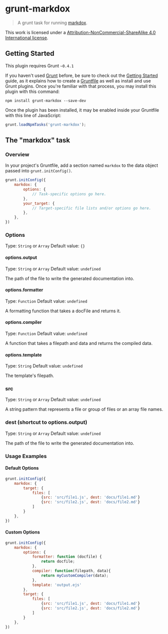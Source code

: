 # grunt-markdox

> A grunt task for running [markdox](https://github.com/cbou/markdox).

This work is licensed under a [Attribution-NonCommercial-ShareAlike 4.0 International
license](https://gist.githubusercontent.com/ryansmith94/b947ee33d7bfffff9d16/raw/bcd4b00739543c4a215a1f60538d899e2c22cdfd/BY-NC-SA.txt).


## Getting Started
This plugin requires Grunt `~0.4.1`

If you haven't used [Grunt](http://gruntjs.com/) before, be sure to check out the [Getting Started](http://gruntjs.com/getting-started) guide, as it explains how to create a [Gruntfile](http://gruntjs.com/sample-gruntfile) as well as install and use Grunt plugins. Once you're familiar with that process, you may install this plugin with this command:

```shell
npm install grunt-markdox --save-dev
```

Once the plugin has been installed, it may be enabled inside your Gruntfile with this line of JavaScript:

```js
grunt.loadNpmTasks('grunt-markdox');
```

## The "markdox" task

### Overview
In your project's Gruntfile, add a section named `markdox` to the data object passed into `grunt.initConfig()`.

```js
grunt.initConfig({
    markdox: {
        options: {
            // Task-specific options go here.
        },
        your_target: {
            // Target-specific file lists and/or options go here.
        },
    },
})
```

### Options
Type: `String` or `Array`
Default value: `{}`

#### options.output
Type: `String` or `Array`
Default value: `undefined`

The path of the file to write the generated documentation into.

#### options.formatter
Type: `Function`
Default value: `undefined`

A formatting function that takes a docFile and returns it.

#### options.compiler
Type: `Function`
Default value: `undefined`

A function that takes a filepath and data and returns the compiled data.

#### options.template
Type: `String`
Default value: `undefined`

The template's filepath.

### src
Type: `String` or `Array`
Default value: `undefined`

A string pattern that represents a file or group of files or an array file names.

### dest (shortcut to options.output)
Type: `String` or `Array`
Default value: `undefined`

The path of the file to write the generated documentation into.

### Usage Examples

#### Default Options

```js
grunt.initConfig({
    markdox: {
        target: {
            files: [
                {src: 'src/file1.js', dest: 'docs/file1.md'}
                {src: 'src/file2.js', dest: 'docs/file2.md'}
            ]
        }
    },
})
```

#### Custom Options

```js
grunt.initConfig({
    markdox: {
        options: {
            formatter: function (docfile) {
                return docfile;
            },
            compiler: function(filepath, data){
                return myCustomCompiler(data);
            },
            template: 'output.ejs'
        },
        target: {
            files: [
                {src: 'src/file1.js', dest: 'docs/file1.md'}
                {src: 'src/file2.js', dest: 'docs/file2.md'}
            ]
        }
    },
})
```
